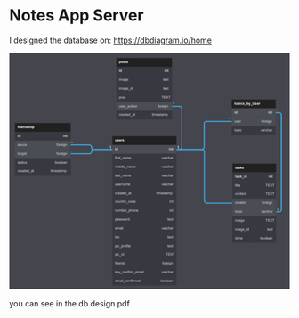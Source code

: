 # Notes App Server

I designed the database on: https://dbdiagram.io/home

<img src='./tasks_app_db_design.png'>

you can see in the db design pdf
